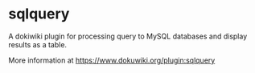 # sqlquery
A dokiwiki plugin for processing query to MySQL databases and display results as a table.

More information at https://www.dokuwiki.org/plugin:sqlquery
